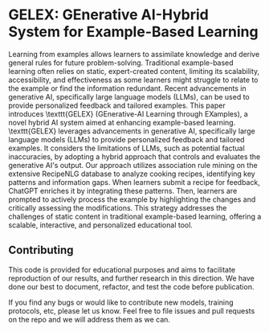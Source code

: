 # GELEX: GEnerative AI-Hybrid System for Example-Based Learning

Learning from examples allows learners to assimilate knowledge and derive general rules for future problem-solving. Traditional example-based learning often relies on static, expert-created content, limiting its scalability, accessibility, and effectiveness as some learners might struggle to relate to the example or find the information redundant. Recent advancements in generative AI, specifically large language models (LLMs), can be used to provide personalized feedback and tailored examples. This paper introduces \texttt{GELEX} (GEnerative-AI Learning through EXamples), a novel hybrid AI system aimed at enhancing example-based learning. \texttt{GELEX} leverages advancements in generative AI, specifically large language models (LLMs) to provide personalized feedback and tailored examples. It considers the limitations of LLMs, such as potential factual inaccuracies, by adopting a hybrid approach that controls and evaluates the generative AI's output. Our approach utilizes association rule mining on the extensive RecipeNLG database to analyze cooking recipes, identifying key patterns and information gaps. When learners submit a recipe for feedback, ChatGPT enriches it by integrating these patterns. Then, learners are prompted to actively process the example by highlighting the changes and critically assessing the modifications. This strategy addresses the challenges of static content in traditional example-based learning, offering a scalable, interactive, and personalized educational tool. 

## Contributing 

This code is provided for educational purposes and aims to facilitate reproduction of our results, and further research 
in this direction. We have done our best to document, refactor, and test the code before publication.

If you find any bugs or would like to contribute new models, training protocols, etc, please let us know. Feel free to file issues and pull requests on the repo and we will address them as we can.
